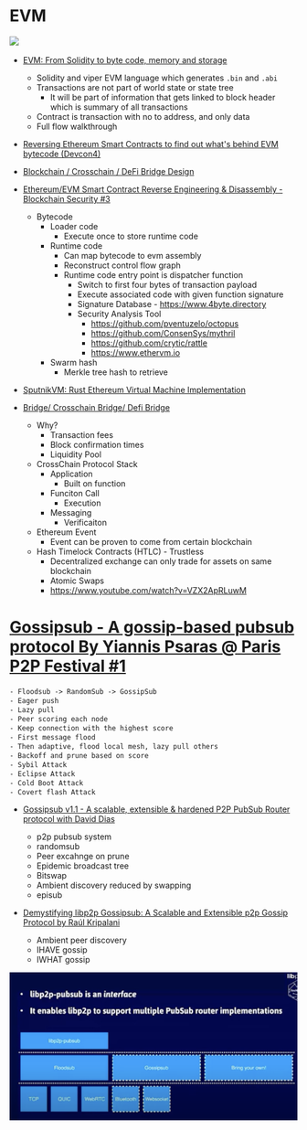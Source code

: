 # EVM

![](./screen/evm.png)

- [EVM: From Solidity to byte code, memory and storage](https://www.youtube.com/watch?v=RxL_1AfV7N4)
    - Solidity and viper EVM language which generates `.bin` and `.abi`
    - Transactions are not part of world state or state tree
        - It will be part of information that gets linked to block header which is summary of all transactions
    - Contract is transaction with no to address, and only data
    - Full flow walkthrough

- [Reversing Ethereum Smart Contracts to find out what's behind EVM bytecode (Devcon4)](https://www.youtube.com/watch?v=IEvRRszoTeE)

- [Blockchain / Crosschain / DeFi Bridge Design](https://youtu.be/zq4cbS3q-lY)

- [Ethereum/EVM Smart Contract Reverse Engineering & Disassembly - Blockchain Security #3](https://www.youtube.com/watch?v=I6VDBvX9Pkw)
    - Bytecode
        - Loader code
            - Execute once to store runtime code
        - Runtime code
            - Can map bytecode to evm assembly
            - Reconstruct control flow graph
            - Runtime code entry point is dispatcher function
                - Switch to first four bytes of transaction payload
                - Execute associated code with given function signature
                - Signature Database - https://www.4byte.directory
                - Security Analysis Tool
                    - https://github.com/pventuzelo/octopus
                    - https://github.com/ConsenSys/mythril
                    - https://github.com/crytic/rattle
                    - https://www.ethervm.io
        - Swarm hash
            - Merkle tree hash to retrieve

- [SputnikVM: Rust Ethereum Virtual Machine Implementation](https://github.com/rust-blockchain/evm)

- [Bridge/ Crosschain Bridge/ Defi Bridge](https://youtu.be/zq4cbS3q-lY)
    - Why?
        - Transaction fees
        - Block confirmation times
        - Liquidity Pool
    - CrossChain Protocol Stack
        - Application
            - Built on function
        - Funciton Call
            - Execution
        - Messaging
            - Verificaiton
    - Ethereum Event
        - Event can be proven to come from certain blockchain 
    - Hash Timelock Contracts (HTLC) - Trustless
        - Decentralized exchange can only trade for assets on same blockchain
        - Atomic Swaps 
        - https://www.youtube.com/watch?v=VZX2ApRLuwM

# [Gossipsub - A gossip-based pubsub protocol By Yiannis Psaras @ Paris P2P Festival #1](https://youtu.be/VEEEaf8B35w)
    - Floodsub -> RandomSub -> GossipSub
    - Eager push
    - Lazy pull 
    - Peer scoring each node
    - Keep connection with the highest score
    - First message flood
    - Then adaptive, flood local mesh, lazy pull others
    - Backoff and prune based on score
    - Sybil Attack
    - Eclipse Attack
    - Cold Boot Attack
    - Covert flash Attack

- [Gossipsub v1.1 - A scalable, extensible & hardened P2P PubSub Router protocol with David Dias](https://youtu.be/H9Eb4uftrSA)
    - p2p pubsub system
    - randomsub
    - Peer excahnge on prune
    - Epidemic broadcast tree
    - Bitswap
    - Ambient discovery reduced by swapping
    - episub

- [Demystifying libp2p Gossipsub: A Scalable and Extensible p2p Gossip Protocol by Raúl Kripalani](https://youtu.be/BUc4xta7Mfk)
    - Ambient peer discovery
    - IHAVE gossip
    - IWHAT gossip

![](./screen/modular.png)